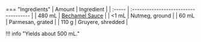 === "Ingredients"
    | Amount | Ingredient                            |
    | :----- | :------------------------------------ |
    | 480 mL | [Bechamel Sauce](./bechamel-sauce.md) |
    | <1 mL  | Nutmeg, ground                        |
    | 60 mL  | Parmesan, grated                      |
    | 110 g  | Gruyere, shredded                     |

!!! info "Yields about 500 mL."
